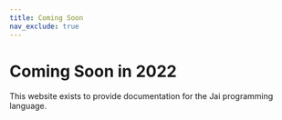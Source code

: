 ```yaml
---
title: Coming Soon
nav_exclude: true
---
```


# Coming Soon in 2022

This website exists to provide documentation for the Jai programming language.


